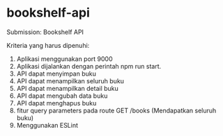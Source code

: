 # bookshelf-api
Submission: Bookshelf API

Kriteria yang harus dipenuhi:
1. Aplikasi menggunakan port 9000
2. Aplikasi dijalankan dengan perintah npm run start.
3. API dapat menyimpan buku
4. API dapat menampilkan seluruh buku
5. API dapat menampilkan detail buku
6. API dapat mengubah data buku
7. API dapat menghapus buku
8. fitur query parameters pada route GET /books (Mendapatkan seluruh buku)
9. Menggunakan ESLint

